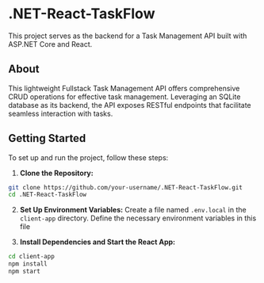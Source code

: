 # .NET-React-TaskFlow

This project serves as the backend for a Task Management API built with ASP.NET Core and React.

## About

This lightweight Fullstack Task Management API offers comprehensive CRUD operations for effective task management. 
Leveraging an SQLite database as its backend, the API exposes RESTful endpoints that facilitate seamless interaction with tasks.

## Getting Started

To set up and run the project, follow these steps:

1. **Clone the Repository:**

```bash
git clone https://github.com/your-username/.NET-React-TaskFlow.git
cd .NET-React-TaskFlow
```

2. **Set Up Environment Variables:**
Create a file named `.env.local` in the `client-app` directory. Define the necessary environment variables in this file

3. **Install Dependencies and Start the React App:**
   
```bash
cd client-app
npm install
npm start
